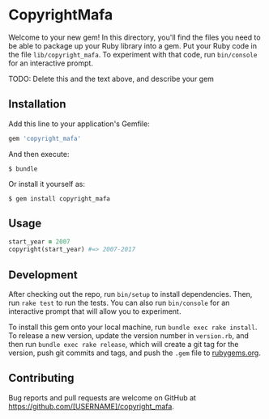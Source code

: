 # CopyrightMafa

Welcome to your new gem! In this directory, you'll find the files you need to be able to package up your Ruby library into a gem. Put your Ruby code in the file `lib/copyright_mafa`. To experiment with that code, run `bin/console` for an interactive prompt.

TODO: Delete this and the text above, and describe your gem

## Installation

Add this line to your application's Gemfile:

```ruby
gem 'copyright_mafa'
```

And then execute:

    $ bundle

Or install it yourself as:

    $ gem install copyright_mafa

## Usage

```ruby
start_year = 2007
copyright(start_year) #=> 2007-2017
```


## Development

After checking out the repo, run `bin/setup` to install dependencies. Then, run `rake test` to run the tests. You can also run `bin/console` for an interactive prompt that will allow you to experiment.

To install this gem onto your local machine, run `bundle exec rake install`. To release a new version, update the version number in `version.rb`, and then run `bundle exec rake release`, which will create a git tag for the version, push git commits and tags, and push the `.gem` file to [rubygems.org](https://rubygems.org).

## Contributing

Bug reports and pull requests are welcome on GitHub at https://github.com/[USERNAME]/copyright_mafa.

